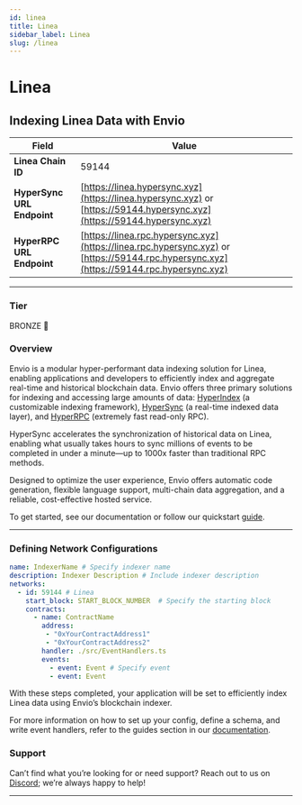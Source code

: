 ```yaml
---
id: linea
title: Linea
sidebar_label: Linea
slug: /linea
---
```


# Linea

## Indexing Linea Data with Envio

| **Field**                     | **Value**                                                                                          |
|-------------------------------|----------------------------------------------------------------------------------------------------|
| **Linea Chain ID**     | 59144                                                                                            |
| **HyperSync URL Endpoint**    | [https://linea.hypersync.xyz](https://linea.hypersync.xyz) or [https://59144.hypersync.xyz](https://59144.hypersync.xyz) |
| **HyperRPC URL Endpoint**     | [https://linea.rpc.hypersync.xyz](https://linea.rpc.hypersync.xyz) or [https://59144.rpc.hypersync.xyz](https://59144.rpc.hypersync.xyz) |

---

### Tier

BRONZE 🥉

### Overview

Envio is a modular hyper-performant data indexing solution for Linea, enabling applications and developers to efficiently index and aggregate real-time and historical blockchain data. Envio offers three primary solutions for indexing and accessing large amounts of data: [HyperIndex](/docs/HyperIndex/overview) (a customizable indexing framework), [HyperSync](/docs/HyperSync/overview) (a real-time indexed data layer), and [HyperRPC](/docs/HyperRPC/overview-hyperrpc) (extremely fast read-only RPC).

HyperSync accelerates the synchronization of historical data on Linea, enabling what usually takes hours to sync millions of events to be completed in under a minute—up to 1000x faster than traditional RPC methods.

Designed to optimize the user experience, Envio offers automatic code generation, flexible language support, multi-chain data aggregation, and a reliable, cost-effective hosted service.

To get started, see our documentation or follow our quickstart [guide](/docs/HyperIndex/contract-import).

---

### Defining Network Configurations

```yaml
name: IndexerName # Specify indexer name
description: Indexer Description # Include indexer description
networks:
  - id: 59144 # Linea  
    start_block: START_BLOCK_NUMBER  # Specify the starting block
    contracts:
      - name: ContractName
        address:
         - "0xYourContractAddress1"
         - "0xYourContractAddress2"
        handler: ./src/EventHandlers.ts
        events:
          - event: Event # Specify event
          - event: Event
```

With these steps completed, your application will be set to efficiently index Linea data using Envio’s blockchain indexer.

For more information on how to set up your config, define a schema, and write event handlers, refer to the guides section in our [documentation](/docs/HyperIndex/configuration-file).

### Support

Can’t find what you’re looking for or need support? Reach out to us on [Discord](https://discord.com/invite/Q9qt8gZ2fX); we’re always happy to help!

---
